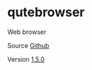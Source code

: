# qutebrowser

Web browser

Source [Github](https://github.com/qutebrowser/qutebrowser)

Version [1.5.0](https://github.com/qutebrowser/qutebrowser/releases/tag/v1.5.0)
